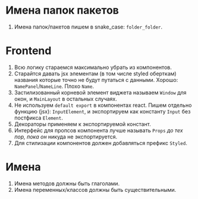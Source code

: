 # Имена папок пакетов

1. Имена папок/пакетов пишем в snake_case: `folder_folder`.

# Frontend

1. Всю логику стараемся максимально убрать из компонентов.
2. Старайтся давать jsx элементам (в том числе styled оберткам) названия которые точно не будут путаться с данными.
   Хорошо: `NamePanel`/`NameLine`. Плохо `Name`.
3. Застилизованный корневой элемент виджета называем `Window` для окон, и `MainLayout` в остальных случаях.
4. Не используем `default export` в компонентах react. Пишем отдельно функцию (jsx):  `InputElement`, и экспортируем как
   константу `Input` без постфикса `Element`.
5. Декораторы применяем к экспортируемой констант.
6. Интерфейс для пропсов компонента лучше называть `Props` *до тех пор, пока
   он* никуда не экспортируется.
7. Для стилизации компонентов должен добавляться префикс `Styled`.

# Имена

1. Имена методов должны быть глаголами.
2. Имена переменных/классов должны быть существительными.